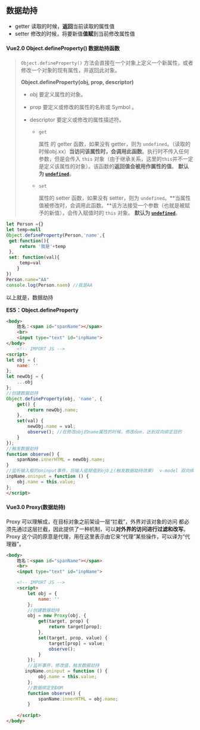 ## 数据劫持

- getter  读取的时候，**返回**当前读取的属性值
- setter 修改的时候，将要新值**值赋**到当前修改属性值

#### Vue2.0   Object.defineProperty() 数据劫持函数

> `Object.defineProperty()` 方法会直接在一个对象上定义一个新属性，或者修改一个对象的现有属性，并返回此对象。
>
> **Object.defineProperty(obj, prop, descriptor)**
>
>   - obj             要定义属性的对象。
>
>   - prop           要定义或修改的属性的名称或 Symbol 。
>
>   - descriptor 要定义或修改的属性描述符。
>
>     - `get`
>
>       属性 的 getter 函数，如果没有 getter，则为 `undefined`。（读取的时候obj.xx）**当访问该属性时，会调用此函数**。执行时不传入任何参数，但是会传入 `this` 对象（由于继承关系，这里的`this`并不一定是定义该属性的对象）。该函数的**返回值会被用作属性的值**。 **默认为 [`undefined`](https://developer.mozilla.org/zh-CN/docs/Web/JavaScript/Reference/Global_Objects/undefined)**。
>
>     - `set`
>
>       属性的 setter 函数，如果没有 setter，则为 `undefined`。**当属性值被修改时，会调用此函数。**该方法接受一个参数（也就是被赋予的新值），会传入赋值时的 `this` 对象。 **默认为 [`undefined`](https://developer.mozilla.org/zh-CN/docs/Web/JavaScript/Reference/Global_Objects/undefined)**。
>
> 

```js
let Person ={}
let temp=null
Object.defineProperty(Person,'name',{
 get:function(){
     return '我是'+temp
 },
 set: function(val){
     temp=val
    }
})
Person.name="AA"
console.log(Person.naem) //我是AA
```

 以上就是，数据劫持



**ES5：Object.defineProperty**

```html
<body>
    姓名：<span id="spanName"></span>
    <br>
    <input type="text" id="inpName">
</body>
    <!-- IMPORT JS -->
<script>
let obj = {
    name: ''
};
let newObj = {
    ...obj
};
//创建数据劫持
Object.defineProperty(obj, 'name', {
    get() {
        return newObj.name;
    },
    set(val) {
        newObj.name = val;
        observe(); //在修改obj的name属性的时候，修改dom，达到双向绑定目的
    }
});
//触发数据劫持
function observe() {
    spanName.innerHTML = newObj.name;
}
//监听输入框的oninput事件，将输入值赋值到ojb上(触发数据劫持效果)  v-model 双向绑定
inpName.oninput = function () {
    obj.name = this.value;
};
</script>
```





#### Vue3.0   Proxy(数据劫持)

 Proxy 可以理解成，在目标对象之前架设一层“拦截”，外界对该对象的访问
​    都必须先通过这层拦截，因此提供了一种机制，可以**对外界的访问进行过滤和改写**。
​    Proxy 这个词的原意是代理，用在这里表示由它来“代理”某些操作，可以译为“代理器”。

```html
<body>
    姓名：<span id="spanName"></span>
    <br>
    <input type="text" id="inpName">

    <!-- IMPORT JS -->
    <script>
        let obj = {
            name: ''
        };
        //创建数据劫持
        obj = new Proxy(obj, {
            get(target, prop) {
                return target[prop];
            },
            set(target, prop, value) {
                target[prop] = value;
                observe();
            }
        });
        //监听事件，修改值，触发数据劫持
       inpName.oninput = function () {
            obj.name = this.value;
        };
        //数据绑定到DOM
        function observe() {
            spanName.innerHTML = obj.name;
        }
      
    </script>
</body>
```

